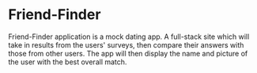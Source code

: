# Friend-Finder
Friend-Finder application is a mock dating app. A full-stack site which will take in results from the users' surveys, then compare their answers with those from other users. The app will then display the name and picture of the user with the best overall match.
